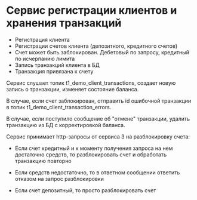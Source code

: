 # Сервис регистрации клиентов и хранения транзакций

- Регистрация клиента
- Регистрации счетов клиента (депозитного, кредитного счетов)
- Счет может быть заблокирован. Дебетовый по запросу, кредитный по исчерпанию лимита
- Запись транзакций клиента в БД
- Транзакция привязана к счету

Сервис слушает топик t1_demo_client_transactions, создает новую запись о транзакции, изменяет состояние баланса.

В случае, если счет заблокирован, отправить id ошибочной транзакции в топик t1_demo_client_transaction_errors.

В случае, если поступило сообщение об "отмене" транзакции, удалить транзакцию из БД с корректировкой баланса.

Сервис принимает http-запросы от сервиса 3 на разблокировку счета:

- Если счет кредитный и к моменту получения запроса на нем достаточно средств, то разблокировать счет и обработать транзакцию повторно

- Если средств недостаточно, то в ответном сообщении ответить отказом на запрос разблокировки

- Если счет депозитный, то просто разблокировать счет